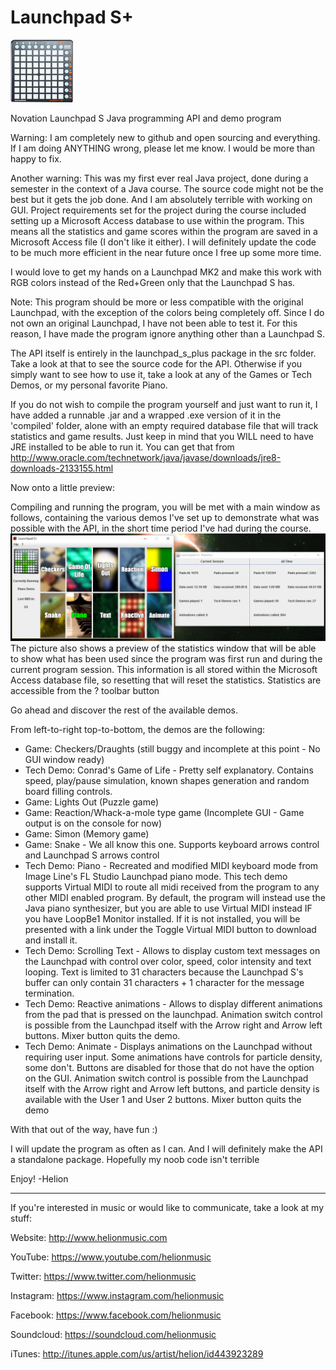 # Launchpad S+

![Launchpad S+ icon gif](./images/logo.gif)

Novation Launchpad S Java programming API and demo program


Warning: I am completely new to github and open sourcing and everything. If I am doing ANYTHING wrong, please let me know. I would be more than happy to fix.

Another warning: This was my first ever real Java project, done during a semester in the context of a Java course. The source code might not be the best but it gets the job done. And I am absolutely terrible with working on GUI.
Project requirements set for the project during the course included setting up a Microsoft Access database to use within the program.
This means all the statistics and game scores within the program are saved in a Microsoft Access file (I don't like it either).
I will definitely update the code to be much more efficient in the near future once I free up some more time.


I would love to get my hands on a Launchpad MK2 and make this work with RGB colors instead of the Red+Green only that the Launchpad S has.


Note: This program should be more or less compatible with the original Launchpad, with the exception of the colors being completely off.
Since I do not own an original Launchpad, I have not been able to test it.
For this reason, I have made the program ignore anything other than a Launchpad S.


The API itself is entirely in the launchpad_s_plus package in the src folder. Take a look at that to see the source code for the API. Otherwise if you simply want to see how to use it, take a look at any of the Games or Tech Demos, or my personal favorite Piano.


If you do not wish to compile the program yourself and just want to run it, I have added a runnable .jar and a wrapped .exe version of it in the 'compiled' folder, alone with an empty required database file that will track statistics and game results. 
Just keep in mind that you WILL need to have JRE installed to be able to run it. You can get that from http://www.oracle.com/technetwork/java/javase/downloads/jre8-downloads-2133155.html


Now onto a little preview:

Compiling and running the program, you will be met with a main window as follows, containing the various demos I've set up to demonstrate what was possible with the API, in the short time period I've had during the course.
![Launchpad S+ main window and statistics window](./images/preview.png)
The picture also shows a preview of the statistics window that will be able to show what has been used since the program was first run and during the current program session.
This information is all stored within the Microsoft Access database file, so resetting that will reset the statistics.
Statistics are accessible from the ? toolbar button

Go ahead and discover the rest of the available demos.

From left-to-right top-to-bottom, the demos are the following:
  * Game: Checkers/Draughts (still buggy and incomplete at this point - No GUI window ready)
  * Tech Demo: Conrad's Game of Life - Pretty self explanatory. Contains speed, play/pause simulation, known shapes generation and random board filling controls.
  * Game: Lights Out (Puzzle game)
  * Game: Reaction/Whack-a-mole type game (Incomplete GUI - Game output is on the console for now)
  * Game: Simon (Memory game)
  * Game: Snake - We all know this one. Supports keyboard arrows control and Launchpad S arrows control
  * Tech Demo: Piano - Recreated and modified MIDI keyboard mode from Image Line's FL Studio Launchpad piano mode. This tech demo supports Virtual MIDI to route all midi received from the program to any other MIDI enabled program. By default, the program will instead use the Java piano synthesizer, but you are able to use Virtual MIDI instead IF you have LoopBe1 Monitor installed. If it is not installed, you will be presented with a link under the Toggle Virtual MIDI button to download and install it.
  * Tech Demo: Scrolling Text - Allows to display custom text messages on the Launchpad with control over color, speed, color intensity and text looping. Text is limited to 31 characters because the Launchpad S's buffer can only contain 31 characters + 1 character for the message termination.
  * Tech Demo: Reactive animations - Allows to display different animations from the pad that is pressed on the launchpad. Animation switch control is possible from the Launchpad itself with the Arrow right and Arrow left buttons. Mixer button quits the demo.
  * Tech Demo: Animate - Displays animations on the Launchpad without requiring user input. Some animations have controls for particle density, some don't. Buttons are disabled for those that do not have the option on the GUI. Animation switch control is possible from the Launchpad itself with the Arrow right and Arrow left buttons, and particle density is available with the User 1 and User 2 buttons. Mixer button quits the demo


With that out of the way, have fun :)

I will update the program as often as I can. And I will definitely make the API a standalone package. Hopefully my noob code isn't terrible



Enjoy!
-Helion

___________________________

If you're interested in music or would like to communicate, take a look at my stuff:

Website: http://www.helionmusic.com

YouTube: https://www.youtube.com/helionmusic

Twitter: https://www.twitter.com/helionmusic

Instagram: https://www.instagram.com/helionmusic

Facebook: https://www.facebook.com/helionmusic

Soundcloud: https://soundcloud.com/helionmusic

iTunes: http://itunes.apple.com/us/artist/helion/id443923289
